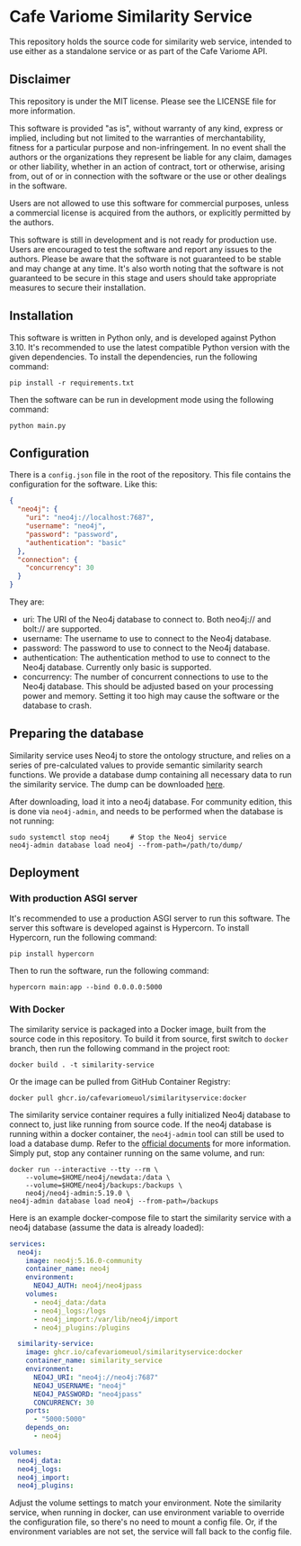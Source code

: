 # Cafe Variome Similarity Service

This repository holds the source code for similarity web service, intended to use either as a standalone service or as part of the Cafe Variome API.

## Disclaimer

This repository is under the MIT license. Please see the LICENSE file for more information.

This software is provided "as is", without warranty of any kind, express or implied, including but not limited to the warranties of merchantability, fitness for a particular purpose and non-infringement. In no event shall the authors or the organizations they represent be liable for any claim, damages or other liability, whether in an action of contract, tort or otherwise, arising from, out of or in connection with the software or the use or other dealings in the software.

Users are not allowed to use this software for commercial purposes, unless a commercial license is acquired from the authors, or explicitly permitted by the authors.

This software is still in development and is not ready for production use. Users are encouraged to test the software and report any issues to the authors. Please be aware that the software is not guaranteed to be stable and may change at any time. It's also worth noting that the software is not guaranteed to be secure in this stage and users should take appropriate measures to secure their installation.

## Installation

This software is written in Python only, and is developed against Python 3.10. It's recommended to use the latest compatible Python version with the given dependencies. To install the dependencies, run the following command:

```shell
pip install -r requirements.txt
```

Then the software can be run in development mode using the following command:

```shell
python main.py
```

## Configuration

There is a ``config.json`` file in the root of the repository. This file contains the configuration for the software. Like this:

```json
{
  "neo4j": {
    "uri": "neo4j://localhost:7687",
    "username": "neo4j",
    "password": "password",
    "authentication": "basic"
  },
  "connection": {
    "concurrency": 30
  }
}
```

They are:

- uri: The URI of the Neo4j database to connect to. Both neo4j:// and bolt:// are supported.
- username: The username to use to connect to the Neo4j database.
- password: The password to use to connect to the Neo4j database.
- authentication: The authentication method to use to connect to the Neo4j database. Currently only basic is supported.
- concurrency: The number of concurrent connections to use to the Neo4j database. This should be adjusted based on your processing power and memory. Setting it too high may cause the software or the database to crash.

## Preparing the database

Similarity service uses Neo4j to store the ontology structure, and relies on a series of pre-calculated values to provide semantic similarity search functions. We provide a database dump containing all necessary data to run the similarity service. The dump can be downloaded [here](https://artifactory.cafevariome.org/repository/neo4j-public/similarity-service/1.0.0/neo4j.dump).

After downloading, load it into a neo4j database. For community edition, this is done via `neo4j-admin`, and needs to be performed when the database is not running:

```shell
sudo systemctl stop neo4j     # Stop the Neo4j service
neo4j-admin database load neo4j --from-path=/path/to/dump/
```

## Deployment

### With production ASGI server

It's recommended to use a production ASGI server to run this software. The server this software is developed against is Hypercorn. To install Hypercorn, run the following command:

```shell
pip install hypercorn
```

Then to run the software, run the following command:

```shell
hypercorn main:app --bind 0.0.0.0:5000
```

### With Docker

The similarity service is packaged into a Docker image, built from the source code in this repository. To build it from source, first switch to `docker` branch, then run the following command in the project root:

```shell
docker build . -t similarity-service
```

Or the image can be pulled from GitHub Container Registry:

```shell
docker pull ghcr.io/cafevariomeuol/similarityservice:docker
```

The similarity service container requires a fully initialized Neo4j database to connect to, just like running from source code. If the neo4j database is running within a docker container, the `neo4j-admin` tool can still be used to load a database dump. Refer to the [official documents](https://neo4j.com/docs/operations-manual/current/docker/dump-load/) for more information. Simply put, stop any container running on the same volume, and run:

```shell
docker run --interactive --tty --rm \
    --volume=$HOME/neo4j/newdata:/data \
    --volume=$HOME/neo4j/backups:/backups \
    neo4j/neo4j-admin:5.19.0 \
neo4j-admin database load neo4j --from-path=/backups
```

Here is an example docker-compose file to start the similarity service with a neo4j database (assume the data is already loaded):

```yaml
services:
  neo4j:
    image: neo4j:5.16.0-community
    container_name: neo4j
    environment:
      NEO4J_AUTH: neo4j/neo4jpass
    volumes:
      - neo4j_data:/data
      - neo4j_logs:/logs
      - neo4j_import:/var/lib/neo4j/import
      - neo4j_plugins:/plugins

  similarity-service:
    image: ghcr.io/cafevariomeuol/similarityservice:docker
    container_name: similarity_service
    environment:
      NEO4J_URI: "neo4j://neo4j:7687"
      NEO4J_USERNAME: "neo4j"
      NEO4J_PASSWORD: "neo4jpass"
      CONCURRENCY: 30
    ports:
      - "5000:5000"
    depends_on:
      - neo4j

volumes:
  neo4j_data:
  neo4j_logs:
  neo4j_import:
  neo4j_plugins:
```

Adjust the volume settings to match your environment. Note the similarity service, when running in docker, can use environment variable to override the configuration file, so there's no need to mount a config file. Or, if the environment variables are not set, the service will fall back to the config file.
